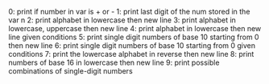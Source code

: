 0: print if number in var is + or -
1: print last digit of the num stored in the var n
2: print alphabet in lowercase then  new line
3: print alphabet in lowercase, uppercase then new line
4: print alphabet in lowercase then  new line given conditions
5: print single digit numbers of base 10 starting from 0 then new line
6: print single digit numbers of base 10 starting from 0 given conditions
7: print the lowercase alphabet in reverse then new line
8: print numbers of base 16 in lowercase then new line
9: print possible combinations of single-digit numbers
